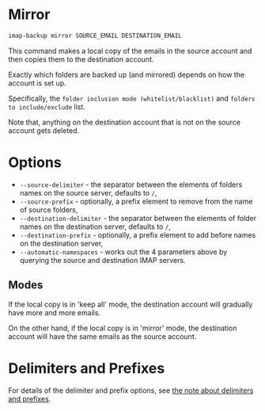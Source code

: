 # Mirror

```sh
imap-backup mirror SOURCE_EMAIL DESTINATION_EMAIL
```

This command makes a local copy of the emails in the source account
and then copies them to the destination account.

Exactly which folders are backed up (and mirrored) depends on how the account is set up.

Specifically, the `folder inclusion mode (whitelist/blacklist)` and
`folders to include/exclude` list.

Note that, anything on the destination account that is not on the source account gets deleted.

# Options

* `--source-delimiter` - the separator between the elements of folders names
  on the source server, defaults to `/`,
* `--source-prefix` - optionally, a prefix element to remove from the name
  of source folders,
* `--destination-delimiter` - the separator between the elements of folder
  names on the destination server, defaults to `/`,
* `--destination-prefix` - optionally, a prefix element to add before names
  on the destination server,
* `--automatic-namespaces` - works out the 4 parameters above by querying
  the source and destination IMAP servers.

## Modes

If the local copy is in 'keep all' mode, the destination account will gradually have more and more emails.

On the other hand, if the local copy is in 'mirror' mode, the destination account will have the same emails
as the source account.

# Delimiters and Prefixes

For details of the delimiter and prefix options,
see [the note about delimiters and prefixes](../delimiters-and-prefixes.md).
